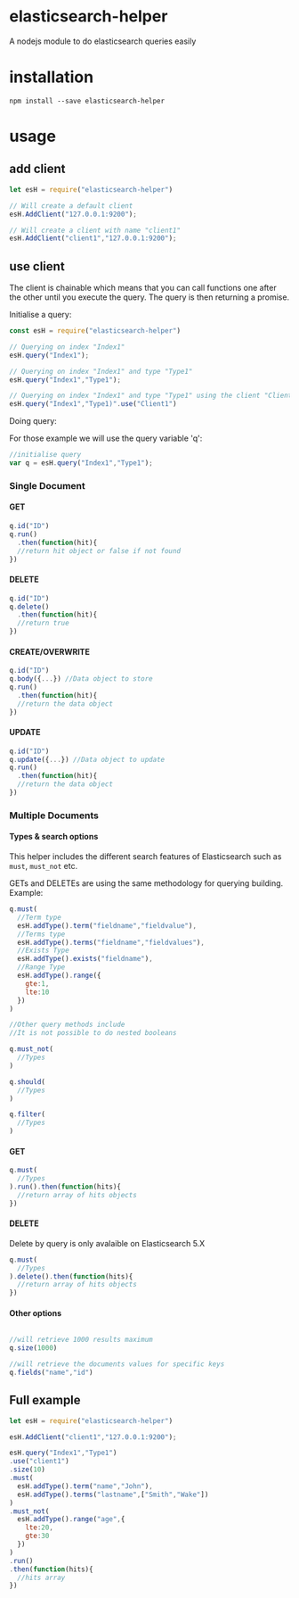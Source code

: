 # elasticsearch-helper
A nodejs module to do elasticsearch queries easily

# installation
`npm install --save elasticsearch-helper`

# usage

## add client
```javascript
let esH = require("elasticsearch-helper")

// Will create a default client
esH.AddClient("127.0.0.1:9200");

// Will create a client with name "client1"
esH.AddClient("client1","127.0.0.1:9200");
```

## use client

The client is chainable which means that you can call functions one after the other until you execute the query.
The query is then returning a promise.

Initialise a query:
```javascript
const esH = require("elasticsearch-helper")

// Querying on index "Index1"
esH.query("Index1");

// Querying on index "Index1" and type "Type1"
esH.query("Index1","Type1");

// Querying on index "Index1" and type "Type1" using the client "Client1"
esH.query("Index1","Type1)".use("Client1")
```

Doing query:

For those example we will use the query variable 'q':
```javascript
//initialise query
var q = esH.query("Index1","Type1");
```

### Single Document

#### GET
```javascript
q.id("ID")
q.run()
  .then(function(hit){
  //return hit object or false if not found
})
```

#### DELETE
```javascript
q.id("ID")
q.delete()
  .then(function(hit){
  //return true
})
```

#### CREATE/OVERWRITE
```javascript
q.id("ID")
q.body({...}) //Data object to store
q.run()
  .then(function(hit){
  //return the data object
})
```

#### UPDATE
```javascript
q.id("ID")
q.update({...}) //Data object to update 
q.run()
  .then(function(hit){
  //return the data object
})
```

### Multiple Documents

#### Types & search options

This helper includes the different search features of Elasticsearch such as `must`, `must_not` etc.

GETs and DELETEs are using the same methodology for querying building. 
Example:
```javascript
q.must(
  //Term type
  esH.addType().term("fieldname","fieldvalue"),
  //Terms type
  esH.addType().terms("fieldname","fieldvalues"),
  //Exists Type
  esH.addType().exists("fieldname"),
  //Range Type
  esH.addType().range({
    gte:1,
    lte:10
  })
)

//Other query methods include
//It is not possible to do nested booleans

q.must_not(
  //Types
)

q.should(
  //Types
)

q.filter(
  //Types
)
```

#### GET
```javascript
q.must(
  //Types
).run().then(function(hits){
  //return array of hits objects
})
```

#### DELETE
Delete by query is only avalaible on Elasticsearch 5.X

```javascript
q.must(
  //Types
).delete().then(function(hits){
  //return array of hits objects
})
```

#### Other options
```javascript

//will retrieve 1000 results maximum
q.size(1000)

//will retrieve the documents values for specific keys
q.fields("name","id")
```

## Full example
```javascript
let esH = require("elasticsearch-helper")

esH.AddClient("client1","127.0.0.1:9200");

esH.query("Index1","Type1")
.use("client1")
.size(10)
.must(
  esH.addType().term("name","John"),
  esH.addType().terms("lastname",["Smith","Wake"])
)
.must_not(
  esH.addType().range("age",{
    lte:20,
    gte:30
  })
)
.run()
.then(function(hits){
  //hits array
})
```


